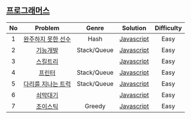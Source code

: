 ## [프로그래머스](https://programmers.co.kr/learn/challenges)

| No | Problem        | Genre | Solution | Difficulty |
|:--:|:--------------:|:-----:|:--------:|:----------:|
| 1 | [완주하지 못한 선수](https://programmers.co.kr/learn/courses/30/lessons/42576) | Hash | [Javascript](Solutions/1.an_athlete_who_could_not_complete_the_race.js) | Easy |
| 2 | [기능개발](https://programmers.co.kr/learn/courses/30/lessons/42586) | Stack/Queue | [Javascript](Solutions/2.function_development.js) | Easy |
| 3 | [스킬트리](https://programmers.co.kr/learn/courses/30/lessons/49993) || [Javascript](Solutions/3.skill_tree.js) | Easy |
| 4 | [프린터](https://programmers.co.kr/learn/courses/30/lessons/42587) | Stack/Queue | [Javascript](Solutions/4.printer.js) | Easy |
| 5 | [다리를 지나는 트럭](https://programmers.co.kr/learn/courses/30/lessons/42583) | Stack/Queue | [Javascript](Solutions/5.trucks_that_crosses_the_bridge.js) | Easy |
| 6 | [쇠막대기](https://programmers.co.kr/learn/courses/30/lessons/42585) || [Javascript](Solutions/6.iron_bars.js) | Easy |
| 7 | [조이스틱](https://programmers.co.kr/learn/courses/30/lessons/42860) | Greedy | [Javascript](Solutions/7.joy_stick.js) | Easy |
